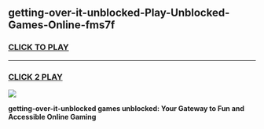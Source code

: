 
## getting-over-it-unblocked-Play-Unblocked-Games-Online-fms7f
<h3>
<a href="https://premium76.site?title=getting-over-it-unblocked&ref=25A">CLICK TO PLAY</a></h3>
<hr>

<h3>
<a href="https://premium76.site?title=getting-over-it-unblocked&ref=25A">CLICK 2 PLAY</a>
  
</h3>

<a href="https://premium76.site?title=getting-over-it-unblocked&ref=25A"><img src="https://clearcache.store/games.png"></a>


**getting-over-it-unblocked games unblocked: Your Gateway to Fun and Accessible Online Gaming**
